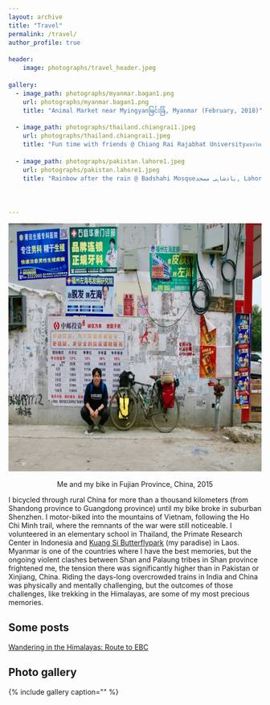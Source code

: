```yaml
---
layout: archive
title: "Travel"
permalink: /travel/
author_profile: true

header: 
    image: photographs/travel_header.jpeg

gallery:
  - image_path: photographs/myanmar.bagan1.png
    url: photographs/myanmar.bagan1.png
    title: "Animal Market near Myingyanမြင်းခြံ, Myanmar (February, 2018)"
    
  - image_path: photographs/thailand.chiangrai1.jpeg
    url: photographs/thailand.chiangrai1.jpeg
    title: "Fun time with friends @ Chiang Rai Rajabhat Universityมหาวิทยาลัยราชภัฏเชียงราย, Chiang Rai, Thailand (March, 2016)"
    
  - image_path: photographs/pakistan.lahore1.jpeg
    url: photographs/pakistan.lahore1.jpeg
    title: "Rainbow after the rain @ Badshahi Mosqueبادشاہی مسجد, Lahore, Pakistan (June, 2016)"
   
  
  
---
```


<center><p align="center">
  <img width="739" height="493" src="/images/img_9822-1.jpg"><figcaption>Me and my bike in Fujian Province, China, 2015</figcaption>
</p></center>

<p>I bicycled through rural China for more than a thousand kilometers (from Shandong province to Guangdong province) until my bike broke in suburban Shenzhen. I motor-biked into the mountains of Vietnam, following the Ho Chi Minh trail, where the remnants of the war were still noticeable. I volunteered in an elementary school in Thailand, the Primate Research Center in Indonesia and <a href="https://www.facebook.com/Laos.Kuang.Si.Butterflypark/">Kuang Si Butterflypark</a>&nbsp;(my paradise) in Laos. Myanmar is one of the countries where I have the best memories, but the ongoing violent clashes between Shan and Palaung tribes in Shan province frightened me, the tension there was significantly higher than in Pakistan or Xinjiang, China. Riding the days-long overcrowded trains in India and China was physically and mentally challenging, but the outcomes of those challenges, like trekking in the Himalayas, are some of my most precious memories.</p>

## Some posts
 <a href="/travel/2020/06/blog-post-travel-3/">Wandering in the Himalayas: Route to EBC</a>

## Photo gallery

{% include gallery caption="" %}
